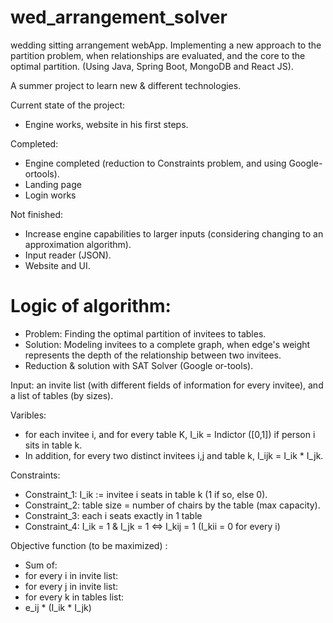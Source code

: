 # wed_arrangement_solver
wedding sitting arrangement webApp.
Implementing a new approach to the partition problem, when relationships are evaluated, and the core to the optimal partition.
(Using Java, Spring Boot, MongoDB and React JS).

A summer project to learn new & different technologies. 

Current state of the project:
- Engine works, website in his first steps.

Completed:
- Engine completed (reduction to Constraints problem, and using Google-ortools). 
- Landing page
- Login works

Not finished:
- Increase engine capabilities to larger inputs (considering changing to an approximation algorithm).
- Input reader (JSON).
- Website and UI. 

# Logic of algorithm:
- Problem: Finding the optimal partition of invitees to tables.
- Solution: Modeling invitees to a complete graph, when edge's weight represents the depth of the relationship between two invitees.
- Reduction & solution with SAT Solver (Google or-tools).

Input: an invite list (with different fields of information for every invitee), and a list of tables (by sizes).

Varibles: 
- for each invitee i, and for every table K, I_ik = Indictor ([0,1]) if person i sits in table k.
- In addition, for every two distinct invitees i,j and table k, I_ijk = I_ik * I_jk.
 
Constraints: 
 * Constraint_1: I_ik := invitee i seats in table k (1 if so, else 0).
 * Constraint_2: table size = number of chairs by the table (max capacity).
 * Constraint_3: each i seats exactly in 1 table
 * Constraint_4: I_ik = 1 & I_jk = 1  <=> I_kij = 1 
  (I_kii =  0 for every i)

Objective function (to be maximized) : 
 - Sum of: 
- for every i in invite list: 
- for every j in invite list:
- for every k in tables list: 
- e_ij * (I_ik * I_jk)


